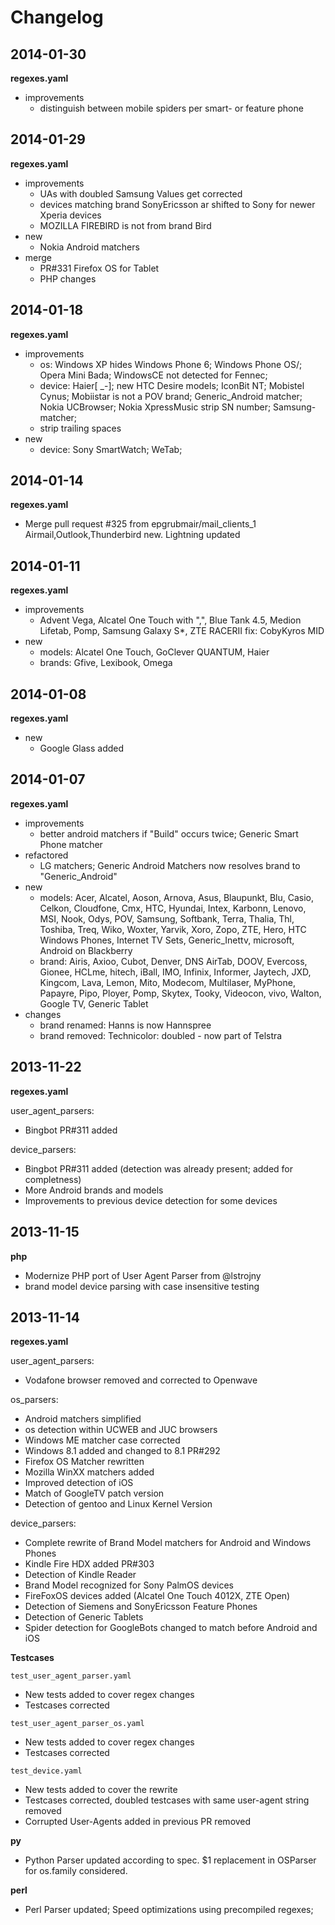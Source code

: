 # Changelog

## 2014-01-30

**regexes.yaml**

- improvements
  - distinguish between mobile spiders per smart- or feature phone

## 2014-01-29

**regexes.yaml**

- improvements
  - UAs with doubled Samsung Values get corrected
  - devices matching brand SonyEricsson ar shifted to Sony for newer Xperia devices
  - MOZILLA FIREBIRD is not from brand Bird
- new
  - Nokia Android matchers
- merge
  - PR#331 Firefox OS for Tablet
  - PHP changes

## 2014-01-18

**regexes.yaml**

- improvements 
  - os: Windows XP hides Windows Phone 6; Windows Phone OS/; Opera Mini Bada; WindowsCE not detected for Fennec;
  - device: Haier[ _\-]; new HTC Desire models; IconBit NT; Mobistel Cynus; Mobiistar is not a POV brand; Generic_Android matcher; Nokia UCBrowser; Nokia XpressMusic strip SN number; Samsung- matcher;
  - strip trailing spaces
- new 
  - device: Sony SmartWatch; WeTab;

## 2014-01-14

**regexes.yaml**

- Merge pull request #325 from epgrubmair/mail_clients_1
  Airmail,Outlook,Thunderbird new. Lightning updated

## 2014-01-11

**regexes.yaml**

- improvements 
  - Advent Vega, Alcatel One Touch with ",", Blue Tank 4.5, Medion Lifetab, Pomp, Samsung Galaxy S*, ZTE RACERII fix: CobyKyros MID
- new 
  - models: Alcatel One Touch, GoClever QUANTUM, Haier
  - brands: Gfive, Lexibook, Omega

## 2014-01-08

**regexes.yaml**

- new
  - Google Glass added

## 2014-01-07

**regexes.yaml**

- improvements 
  - better android matchers if "Build" occurs twice; Generic Smart Phone matcher
- refactored
  - LG matchers; Generic Android Matchers now resolves brand to "Generic_Android"
- new 
  - models: Acer, Alcatel, Aoson, Arnova, Asus, Blaupunkt, Blu, Casio, Celkon, Cloudfone, Cmx, HTC, Hyundai, Intex, Karbonn, Lenovo, MSI, Nook, Odys, POV, Samsung, Softbank, Terra, Thalia, Thl, Toshiba, Treq, Wiko, Woxter, Yarvik, Xoro, Zopo, ZTE, Hero, HTC Windows Phones, Internet TV Sets, Generic_Inettv, microsoft, Android on Blackberry
  - brand: Airis, Axioo, Cubot, Denver, DNS AirTab, DOOV, Evercoss, Gionee, HCLme, hitech, iBall, IMO, Infinix, Informer, Jaytech, JXD, Kingcom, Lava, Lemon, Mito, Modecom, Multilaser, MyPhone, Papayre, Pipo, Ployer, Pomp, Skytex, Tooky, Videocon, vivo, Walton, Google TV, Generic Tablet
- changes
  - brand renamed: Hanns is now Hannspree
  - brand removed: Technicolor: doubled - now part of Telstra 

## 2013-11-22

**regexes.yaml**

user_agent_parsers:

- Bingbot PR#311 added

device_parsers:

- Bingbot PR#311 added (detection was already present; added for completness)
- More Android brands and models 
- Improvements to previous device detection for some devices

## 2013-11-15

**php**

- Modernize PHP port of User Agent Parser from @lstrojny 
- brand model device parsing with case insensitive testing

## 2013-11-14

**regexes.yaml**

user_agent_parsers:

- Vodafone browser removed and corrected to Openwave

os_parsers:

- Android matchers simplified
- os detection within UCWEB and JUC browsers
- Windows ME matcher case corrected
- Windows 8.1 added and changed to 8.1 PR#292
- Firefox OS Matcher rewritten
- Mozilla WinXX matchers added
- Improved detection of iOS
- Match of GoogleTV patch version
- Detection of gentoo and Linux Kernel Version

device_parsers:

- Complete rewrite of Brand Model matchers for Android and Windows Phones
- Kindle Fire HDX added PR#303
- Detection of Kindle Reader
- Brand Model recognized for Sony PalmOS devices
- FireFoxOS devices added (Alcatel One Touch 4012X, ZTE Open)
- Detection of Siemens and SonyEricsson Feature Phones
- Detection of Generic Tablets
- Spider detection for GoogleBots changed to match before Android and iOS

**Testcases**

`test_user_agent_parser.yaml`

- New tests added to cover regex changes
- Testcases corrected

`test_user_agent_parser_os.yaml` 

- New tests added to cover regex changes
- Testcases corrected

`test_device.yaml`

- New tests added to cover the rewrite
- Testcases corrected, doubled testcases with same user-agent string removed
- Corrupted User-Agents added in previous PR removed

**py**

- Python Parser updated according to spec. $1 replacement in OSParser for os.family considered.

**perl**

- Perl Parser updated; Speed optimizations using precompiled regexes;
